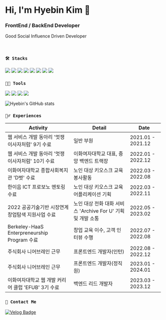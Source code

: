 # Hi, I'm Hyebin Kim 👋

### FrontEnd / BackEnd Developer
Good Social Influence Driven Developer

<br /> 

### `🛠️ Stacks`

<img src="https://img.shields.io/badge/Javascript-F7DF1E?style=for-the-badge&logo=javascript&logoColor=black"> <img src="https://img.shields.io/badge/Typescript-3178C6?style=for-the-badge&logo=Typescript&logoColor=white"> <img src="https://img.shields.io/badge/React-61DAFB?style=for-the-badge&logo=React&logoColor=black"> <img src="https://img.shields.io/badge/Java-007396?style=for-the-badge&logo=Java&logoColor=white"/> <img src="https://img.shields.io/badge/SpringBoot-6DB33F?style=for-the-badge&logo=SpringBoot&logoColor=white"/> <img src="https://img.shields.io/badge/MySQL-4479A1?style=for-the-badge&logo=MySQL&logoColor=white"/> <img src="https://img.shields.io/badge/Python-3766AB?style=for-the-badge&logo=Python&logoColor=white"/> <img src="https://img.shields.io/badge/Django-092E20?style=for-the-badge&logo=Django&logoColor=white"/> 

### `💪🏼 Tools`

 <img src="https://img.shields.io/badge/Visual Studio Code-007ACC?style=for-the-badge&logo=Visual Studio Code&logoColor=white"/> <img src="https://img.shields.io/badge/GitHub-181717?style=for-the-badge&logo=GitHub&logoColor=white"/> <img src="https://img.shields.io/badge/Eclipse IDE-2C2255?style=for-the-badge&logo=Eclipse IDE&logoColor=white"/> <img src="https://img.shields.io/badge/IntelliJ IDEA-000000?style=for-the-badge&logo=IntelliJ IDEA&logoColor=white"/> 

![Hyebin's GitHub stats](https://github-readme-stats.vercel.app/api?username=aoqlsdl&show_icons=true&theme=radical)


### `🏃‍♂️ Experiences`
|Activity|Detail|Date|
|------|---|---|
|웹 서비스 개발 동아리 '멋쟁이사자처럼' 9기 수료|일반 부원|2021.01 - 2021.12|
|웹 서비스 개발 동아리 '멋쟁이사자처럼' 10기 수료|이화여자대학교 대표, 중앙 백엔드 트랙장|2022.01 - 2022.12|
|이화여자대학교 종합사회복지관 'D벗' 수료|노인 대상 키오스크 교육 봉사활동|2022.03 - 2022.08|
|한이음 ICT 프로보노 멘토링 수료|노인 대상 키오스크 교육 어플리케이션 기획|2022.03 - 2022.11|
|2022 공공기술기반 시장연계 창업탐색 지원사업 수료|노인 대상 전화 대화 서비스 'Archive For U' 기획 및 개발 소통|2022.05 - 2023.02|
|Berkeley-HaaS Enterpreneurship Program 수료|창업 교육 이수, 고객 인터뷰 수행|2022.07 - 2022.08|
|주식회사 니어브레인 근무|프론트엔드 개발자(인턴)|2022.08 - 2022.12|
|주식회사 니어브레인 근무|프론트엔드 개발자(정직원)|2023.01 - 2024.01|
|이화여자대학교 웹 개발 커리어 클럽 'EFUB' 3기 수료|백엔드 리드 개발자|2023.03 - 2023.12|


### `💬 Contact Me`

[![Velog Badge](https://img.shields.io/badge/Velog-20C997?style=for-the-badge&logo=Velog&logoColor=white&link=https://velog.io/@aoqlsdl)](https://velog.io/@aoqlsdl)
  <!--[![Notion Badge](https://img.shields.io/badge/Notion-000000?style=for-the-badge&logo=Notion&logoColor=white&link=https://kimaebine.notion.site/1612a809df194bb892e7dc0f4947c300)](https://kimaebine.notion.site/1612a809df194bb892e7dc0f4947c300)-->

